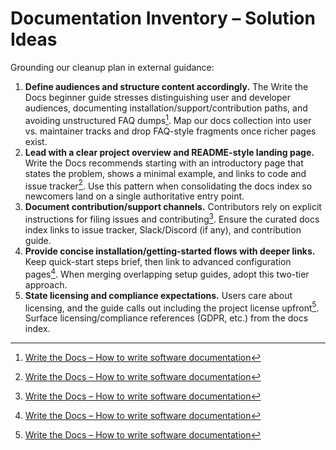 # Documentation Inventory – Solution Ideas

Grounding our cleanup plan in external guidance:

1. **Define audiences and structure content accordingly.** The Write the Docs beginner guide stresses distinguishing user and developer audiences, documenting installation/support/contribution paths, and avoiding unstructured FAQ dumps[^1]. Map our docs collection into user vs. maintainer tracks and drop FAQ-style fragments once richer pages exist.
2. **Lead with a clear project overview and README-style landing page.** Write the Docs recommends starting with an introductory page that states the problem, shows a minimal example, and links to code and issue tracker[^1]. Use this pattern when consolidating the docs index so newcomers land on a single authoritative entry point.
3. **Document contribution/support channels.** Contributors rely on explicit instructions for filing issues and contributing[^1]. Ensure the curated docs index links to issue tracker, Slack/Discord (if any), and contribution guide.
4. **Provide concise installation/getting-started flows with deeper links.** Keep quick-start steps brief, then link to advanced configuration pages[^1]. When merging overlapping setup guides, adopt this two-tier approach.
5. **State licensing and compliance expectations.** Users care about licensing, and the guide calls out including the project license upfront[^1]. Surface licensing/compliance references (GDPR, etc.) from the docs index.

[^1]: [Write the Docs – How to write software documentation](https://www.writethedocs.org/guide/writing/beginners-guide-to-docs/)
